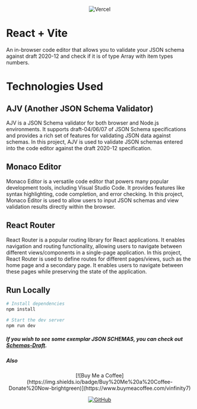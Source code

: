   
<div align="center" >
  
![Vercel](http://therealsujitk-vercel-badge.vercel.app/?app=therealsujitk-vercel-badge)

</div>



# React + Vite

An in-browser code editor that allows you to validate your JSON schema against draft 2020-12 and check if it is of type Array with item types numbers.

# Technologies Used

## AJV (Another JSON Schema Validator)

AJV is a JSON Schema validator for both browser and Node.js environments. It supports draft-04/06/07 of JSON Schema specifications and provides a rich set of features for validating JSON data against schemas. In this project, AJV is used to validate JSON schemas entered into the code editor against the draft 2020-12 specification.

## Monaco Editor

Monaco Editor is a versatile code editor that powers many popular development tools, including Visual Studio Code. It provides features like syntax highlighting, code completion, and error checking. In this project, Monaco Editor is used to allow users to input JSON schemas and view validation results directly within the browser.

## React Router

React Router is a popular routing library for React applications. It enables navigation and routing functionality, allowing users to navigate between different views/components in a single-page application. In this project, React Router is used to define routes for different pages/views, such as the home page and a secondary page. It enables users to navigate between these pages while preserving the state of the application.

## Run Locally

```bash
# Install dependencies
npm install

# Start the dev server
npm run dev
```


##### If you wish to see some exemplar JSON SCHEMAS, you can check out [Schemas-Draft](src/schema/schemasdraft.md).

#####  Also
<div align="center" >
[![Buy Me a Coffee](https://img.shields.io/badge/Buy%20Me%20a%20Coffee-Donate%20Now-brightgreen)](https://www.buymeacoffee.com/vinfinity7)

[![GitHub](https://img.shields.io/github/followers/vinfinity7?label=Follow%20%40vinfinity7&style=social)](https://github.com/vinfinity7)
</div>

